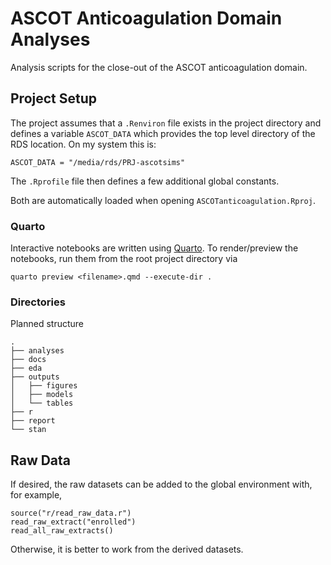 # ASCOT Anticoagulation Domain Analyses

Analysis scripts for the close-out of the ASCOT anticoagulation domain.

## Project Setup

The project assumes that a `.Renviron` file exists in the project directory and defines a variable `ASCOT_DATA` which provides the top level directory of the RDS location. On my system this is:

```{r}
ASCOT_DATA = "/media/rds/PRJ-ascotsims"
```

The `.Rprofile` file then defines a few additional global constants.

Both are automatically loaded when opening `ASCOTanticoagulation.Rproj`.

### Quarto

Interactive notebooks are written using [Quarto](https://quarto.org/docs/get-started/).
To render/preview the notebooks, run them from the root project directory via

```
quarto preview <filename>.qmd --execute-dir .
```

### Directories

Planned structure

```
.
├── analyses
├── docs
├── eda
├── outputs
│   ├── figures
│   ├── models
│   └── tables
├── r
├── report
└── stan
```


## Raw Data

If desired, the raw datasets can be added to the global environment with, for example,

```{r}
source("r/read_raw_data.r")
read_raw_extract("enrolled")
read_all_raw_extracts()
```

Otherwise, it is better to work from the derived datasets.
